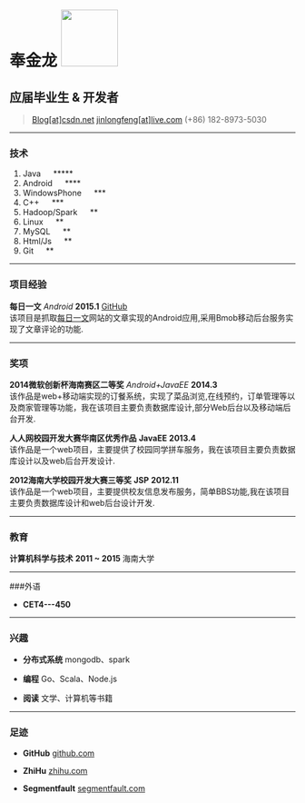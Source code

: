 # 奉金龙          <img src="http://7vzs25.com1.z0.glb.clouddn.com/viewphoto.action.jpg" width="100" height="100" />            
## 应届毕业生 & 开发者      
> [Blog[at]csdn.net](http://blog.csdn.net/jinlongfeng123/)
> [jinlongfeng[at]live.com](mailto:jinlongfeng@live.com)
> (+86) 182-8973-5030

------

### 技术

1. Java          &emsp;       \*\*\*\*\*
1. Android       &emsp;       \*\*\*\*
1. WindowsPhone  &emsp;       \*\*\*
1. C++           &emsp;       \*\*\*
1. Hadoop/Spark  &emsp;       \*\*
1. Linux         &emsp;       \*\*
1. MySQL         &emsp;       \*\*
1. Html/Js       &emsp;       \*\*
1. Git           &emsp;       \*\*


------
### 项目经验

 **每日一文**  *Android*  __2015.1__
    [GitHub](https://github.com/sunnybird/Android)  
    该项目是抓取[每日一文](http://meiriyiwen.com)网站的文章实现的Android应用,采用Bmob移动后台服务实现了文章评论的功能.

------
### 奖项
 **2014微软创新杯海南赛区二等奖**  *Android+JavaEE*  __2014.3__  
  该作品是web+移动端实现的订餐系统，实现了菜品浏览,在线预约，订单管理等以及商家管理等功能，我在该项目主要负责数据库设计,部分Web后台以及移动端后台开发.

 **人人网校园开发大赛华南区优秀作品** **JavaEE** __2013.4__  
  该作品是一个web项目，主要提供了校园同学拼车服务，我在该项目主要负责数据库设计以及web后台开发设计.

 **2012海南大学校园开发大赛三等奖** **JSP** __2012.11__  
  该作品是一个web项目，主要提供校友信息发布服务，简单BBS功能,我在该项目主要负责数据库设计和web后台设计开发.

------
### 教育

**计算机科学与技术** __2011 ~ 2015__
    海南大学

------
###外语

*    **CET4---450**

------
### 兴趣

* **分布式系统**
    mongodb、spark

* **编程**
    Go、Scala、Node.js

* **阅读**
    文学、计算机等书籍

------

### 足迹

* **GitHub**
    [github.com](https://github.com/sunnybird)

* **ZhiHu**
    [zhihu.com](http://www.zhihu.com/people/jinlongfeng)

* **Segmentfault**
    [segmentfault.com](http://segmentfault.com/u/jinlongfeng123)
